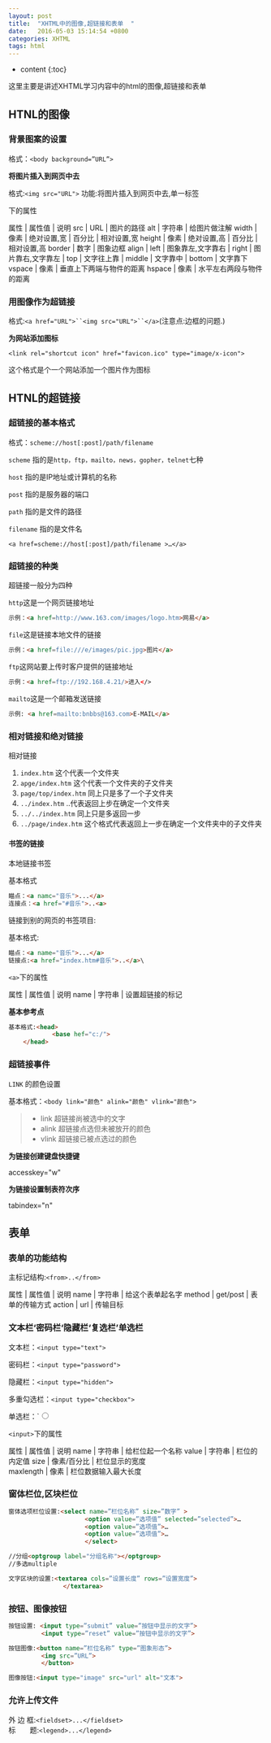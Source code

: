 ```yaml
---
layout: post
title:  "XHTML中的图像,超链接和表单  "
date:   2016-05-03 15:14:54 +0800
categories: XHTML
tags: html
---
```


* content
{:toc}

这里主要是讲述XHTML学习内容中的html的图像,超链接和表单





## HTNL的图像

### 背景图案的设置

格式：`<body background=”URL”>`

**将图片插入到网页中去**

格式:`<img src="URL">`
			功能:将图片插入到网页中去,单一标签
			
<img>下的属性	

属性	|	属性值		|	说明
src 	|	URL			|	图片的路径
alt 	|	字符串		|    给图片做注解
width	|	像素		|	绝对设置,宽
		|	百分比		|	相对设置,宽
height	|	像素		|	绝对设置,高
		|	百分比		|	相对设置,高
border	|	数字		|	图象边框
align	|	left		|	图象靠左,文字靠右
		|	right		|    图片靠右,文字靠左
		|	top			|    文字往上靠
		|	middle		|    文字靠中
		|	bottom		|    文字靠下
vspace  |   像素		|	垂直上下两端与物件的距离
hspace  |   像素		|	水平左右两段与物件的距离				
	

### 用图像作为超链接

格式:`<a href="URL">``<img src="URL">``</a>`(注意点:边框的问题.)

**为网站添加图标**

`<link rel="shortcut icon" href="favicon.ico" type="image/x-icon">`

这个格式是个一个网站添加一个图片作为图标

## HTNL的超链接

### 超链接的基本格式

格式：`scheme://host[:post]/path/filename`

`scheme` 指的是`http，ftp，mailto，news，gopher，telnet`七种
	
`host` 指的是IP地址或计算机的名称

`post` 指的是服务器的端口

`path` 指的是文件的路径

`filename` 指的是文件名

`<a href=scheme://host[:post]/path/filename >…</a>`

### 超链接的种类

超链接一般分为四种


`http`这是一个网页链接地址

```html
示例：<a href=http://www.163.com/images/logo.htm>网易</a>
```

`file`这是链接本地文件的链接

```html
示例：<a href=file:///e/images/pic.jpg>图片</a>
```

`ftp`这网站要上传时客户提供的链接地址

```html
示例：<a href=ftp://192.168.4.21/>进入</>
```
`mailto`这是一个邮箱发送链接

```html
示例: <a href=mailto:bnbbs@163.com>E-MAIL</a>
```

### 相对链接和绝对链接

相对链接

1. `index.htm`					这个代表一个文件夹
2. `apge/index.htm`				这个代表一个文件夹的子文件夹
3. `page/top/index.htm`			同上只是多了一个子文件夹
4. `../index.htm`					..代表返回上步在确定一个文件夹
5. `../../index.htm`				同上只是多返回一步
6. `../page/index.htm`			这个格式代表返回上一步在确定一个文件夹中的子文件夹

#### 书签的链接

本地链接书签

基本格式

```html
瞄点：<a namc="音乐">...</a>
连接点：<a href="#音乐">..<a>
```

链接到别的网页的书签项目:

基本格式:

```html
瞄点：<a name="音乐">...</a>
链接点:<a href="index.htm#音乐">..</a>\
```

`<a>`下的属性

属性	|		属性值		|		说明
name	|		字符串		|		设置超链接的标记

**基本参考点**

```html
基本格式:<head>
			<base hef="c:/">
	</head>
```

### 超链接事件

`LINK` 的颜色设置

基本格式：`<body link="颜色" alink="颜色" vlink="颜色">`

>* link 超链接尚被选中的文字
>* alink 超链接点选但未被放开的颜色
>* vlink 超链接已被点选过的颜色

**为链接创建键盘快捷键**

accesskey="w" 

**为链接设置制表符次序**

tabindex="n"

## 表单

### 表单的功能结构

主标记结构:`<from>..</from>`

属性		|	属性值		|		说明
name		|	字符串		|		给这个表单起名字
method		|	get/post	|		表单的传输方式
action		|	url			|		传输目标

### 文本栏‘密码栏‘隐藏栏‘复选栏’单选栏

文本栏：`<input type="text">`

密码栏：`<input type="password">`

隐藏栏：`<input type="hidden">`

多重勾选栏：`<input type="checkbox">`

单选栏：`<input type="radio">

`<input>`下的属性

属性		|	属性值			|		说明
name		|	字符串			|		给栏位起一个名称
value		|	字符串			|		栏位的内定值
size		|	像素/百分比		|		栏位显示的宽度			
maxlength	|	像素			|		栏位数据输入最大长度


### 窗体栏位,区块栏位


```html
窗体选项栏位设置:<select name=”栏位名称” size=”数字” >
                 	 <option value=”选项值” selected=”selected”>…
                 	 <option value=”选项值”>…
                	 <option value=”选项值”>…
                	 </select>
```

```html
//分组<optgroup label="分组名称"></optgroup>
//多选multiple
```

```html
文字区块的设置:<textarea cols=”设置长度” rows=”设置宽度”>
               </textarea>
```

### 按钮、图像按钮

```html
按钮设置: <input type=”submit” value=”按钮中显示的文字”>
         <input type=”reset” value=”按钮中显示的文字”>
```

```html
按钮图像:<button name=”栏位名称” type=”图象形态”>
         <img src=”URL”>
         </button>
```

```html
图像按钮:<input type="image" src="url" alt="文本">
```

### 允许上传文件

外 边 框:`<fieldset>...</fieldset>`  
标　　题:`<legend>...</legend>`
















